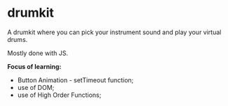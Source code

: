 # drumkit
A drumkit where you can pick your instrument sound and play your virtual drums. 

Mostly done with JS.

<strong> Focus of learning: </strong>
- Button Animation - setTimeout function;
- use of DOM;
- use of High Order Functions;
